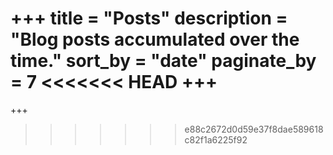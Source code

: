 +++
title = "Posts"
description = "Blog posts accumulated over the time."
sort_by = "date"
paginate_by = 7
<<<<<<< HEAD
+++
=======
+++
>>>>>>> e88c2672d0d59e37f8dae589618c82f1a6225f92
